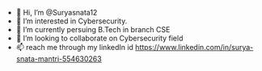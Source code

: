 - 👋 Hi, I’m @Suryasnata12
- 👀 I’m interested in Cybersecurity.
- 🌱 I’m currently persuing B.Tech in branch CSE
- 💞️ I’m looking to collaborate on Cybersecurity field
- 📫 reach me through my linkedIn id https://www.linkedin.com/in/surya-snata-mantri-554630263

<!---
Suryasnata12/Suryasnata12 is a ✨ special ✨ repository because its `README.md` (this file) appears on your GitHub profile.
You can click the Preview link to take a look at your changes.
--->
